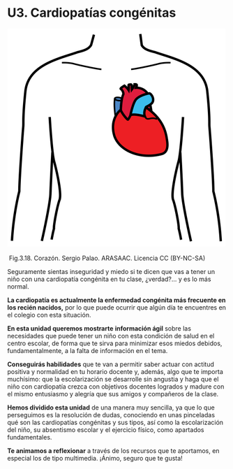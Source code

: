 # U3. Cardiopatías congénitas


![](img/M3_18.png)


 Fig.3.18. Corazón. Sergio Palao. ARASAAC. Licencia CC (BY-NC-SA)

Seguramente sientas inseguridad y miedo si te dicen que vas a tener un niño con una cardiopatía congénita en tu clase, ¿verdad?... y es lo más normal.

**La cardiopatía es actualmente la enfermedad congénita más frecuente en los recién nacidos,** por lo que puede ocurrir que algún día te encuentres en el colegio con esta situación.

**En esta unidad queremos mostrarte** **información ágil** sobre las necesidades que puede tener un niño con esta condición de salud en el centro escolar, de forma que te sirva para minimizar esos miedos debidos, fundamentalmente, a la falta de información en el tema.

**Conseguirás habilidades** que te van a permitir saber actuar con actitud positiva y normalidad en tu horario docente y, además, algo que te importa muchísimo: que la escolarización se desarrolle sin angustia y haga que el niño con cardiopatía crezca con objetivos docentes logrados y madure con el mismo entusiasmo y alegría que sus amigos y compañeros de la clase.

**Hemos dividido esta unidad** de una manera muy sencilla, ya que lo que perseguimos es la resolución de dudas, conociendo en unas pinceladas qué son las cardiopatías congénitas y sus tipos, así como la escolarización del niño, su absentismo escolar y el ejercicio físico, como apartados fundamentales.

**Te animamos a reflexionar** a través de los recursos que te aportamos, en especial los de tipo multimedia. ¡Ánimo, seguro que te gusta!

